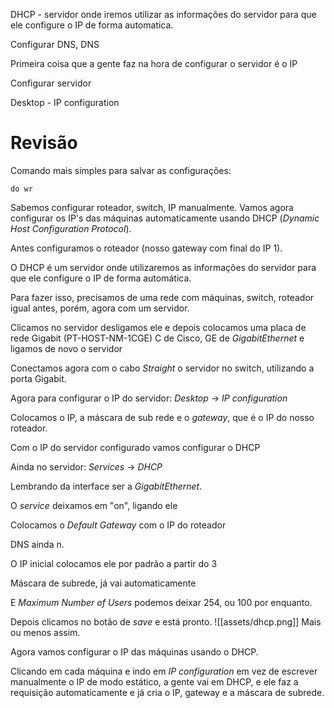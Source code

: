 DHCP - servidor onde iremos utilizar as informações do servidor para que ele configure o IP de forma automatica. 

Configurar DNS, DNS

Primeira coisa que a gente faz na hora de configurar o servidor é o IP

Configurar servidor

Desktop - IP configuration

# Revisão
Comando mais simples para salvar as configurações:

```
do wr
```

Sabemos configurar roteador, switch, IP manualmente.
Vamos agora configurar os IP's das máquinas automaticamente usando DHCP (*Dynamic Host Configuration Protocol*). 

Antes configuramos o roteador (nosso gateway com final do IP 1).

O DHCP é um servidor onde utilizaremos as informações do servidor para que ele configure o IP de forma automática.

Para fazer isso, precisamos de uma rede com máquinas, switch, roteador igual antes, porém, agora com um servidor.

Clicamos no servidor desligamos ele e depois colocamos uma placa de rede Gigabit (PT-HOST-NM-1CGE) C de Cisco, GE de *GigabitEthernet* e ligamos de novo o servidor

Conectamos agora com o cabo *Straight* o servidor no switch, utilizando a porta Gigabit.

Agora para configurar o IP do servidor:
*Desktop* -> *IP configuration*

Colocamos o IP, a máscara de sub rede e o *gateway*, que é o IP do nosso roteador.

Com o IP do servidor configurado vamos configurar o DHCP

Ainda no servidor:
*Services* -> *DHCP*

Lembrando da interface ser a *GigabitEthernet*.

O *service* deixamos em "on", ligando ele

Colocamos o *Default Gateway* com o IP do roteador

DNS ainda n.

O IP inicial colocamos ele por padrão a partir do 3

Máscara de subrede, já vai automaticamente

E *Maximum Number of Users* podemos deixar 254, ou 100 por enquanto.

Depois clicamos no botão de *save* e está pronto.
![[assets/dhcp.png]]
Mais ou menos assim.

Agora vamos configurar o IP das máquinas usando o DHCP.

Clicando em cada máquina e indo em *IP configuration* em vez de escrever manualmente o IP de modo estático, a gente vai em DHCP, e ele faz a requisição automaticamente e já cria o IP, gateway e a máscara de subrede.

